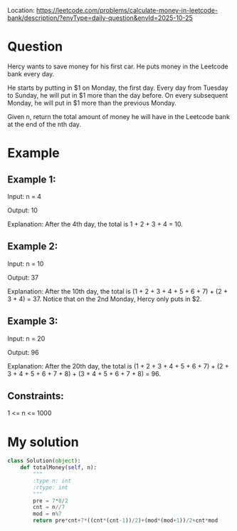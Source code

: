 Location: https://leetcode.com/problems/calculate-money-in-leetcode-bank/description/?envType=daily-question&envId=2025-10-25
# Question
Hercy wants to save money for his first car. He puts money in the Leetcode bank every day.

He starts by putting in $1 on Monday, the first day. Every day from Tuesday to Sunday, he will put in $1 more than the day before. On every subsequent Monday, he will put in $1 more than the previous Monday.

Given n, return the total amount of money he will have in the Leetcode bank at the end of the nth day.

 
# Example

## Example 1:

Input: n = 4

Output: 10

Explanation: After the 4th day, the total is 1 + 2 + 3 + 4 = 10.

## Example 2:

Input: n = 10

Output: 37

Explanation: After the 10th day, the total is (1 + 2 + 3 + 4 + 5 + 6 + 7) + (2 + 3 + 4) = 37. Notice that on the 2nd Monday, Hercy only puts in $2.

## Example 3:

Input: n = 20

Output: 96

Explanation: After the 20th day, the total is (1 + 2 + 3 + 4 + 5 + 6 + 7) + (2 + 3 + 4 + 5 + 6 + 7 + 8) + (3 + 4 + 5 + 6 + 7 + 8) = 96.

## Constraints:

1 <= n <= 1000
 

# My solution 
```python
class Solution(object):
    def totalMoney(self, n):
        """
        :type n: int
        :rtype: int
        """
        pre = 7*8/2
        cnt = n//7
        mod = n%7
        return pre*cnt+7*((cnt*(cnt-1))/2)+(mod*(mod+1))/2+cnt*mod
```
